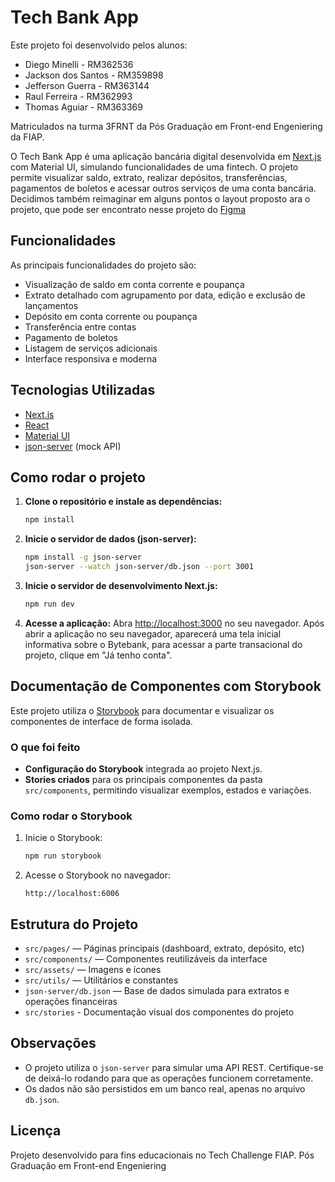 # Tech Bank App

Este projeto foi desenvolvido pelos alunos:
 - Diego Minelli - RM362536
 - Jackson dos Santos - RM359898
 - Jefferson Guerra - RM363144
 - Raul Ferreira - RM362993
 - Thomas Aguiar - RM363369

Matriculados na turma 3FRNT da Pós Graduação em Front-end Engeniering da FIAP.

O Tech Bank App é uma aplicação bancária digital desenvolvida em [Next.js](https://nextjs.org) com Material UI, simulando funcionalidades de uma fintech. O projeto permite visualizar saldo, extrato, realizar depósitos, transferências, pagamentos de boletos e acessar outros serviços de uma conta bancária.
Decidimos também reimaginar em alguns pontos o layout proposto ara o projeto, que pode ser encontrato nesse projeto do [Figma](https://www.figma.com/design/06sUi5crvAO4JuQHdGkdo2/Tech-Challenge?node-id=0-1&p=f&t=GN8a2pifAUeCwBl0-0)

## Funcionalidades
  As principais funcionalidades do projeto são:

- Visualização de saldo em conta corrente e poupança
- Extrato detalhado com agrupamento por data, edição e exclusão de lançamentos
- Depósito em conta corrente ou poupança
- Transferência entre contas
- Pagamento de boletos
- Listagem de serviços adicionais
- Interface responsiva e moderna

## Tecnologias Utilizadas

- [Next.js](https://nextjs.org)
- [React](https://react.dev)
- [Material UI](https://mui.com)
- [json-server](https://github.com/typicode/json-server) (mock API)

## Como rodar o projeto

1. **Clone o repositório e instale as dependências:**
   ```bash
   npm install
   ```

2. **Inicie o servidor de dados (json-server):**
   ```bash
   npm install -g json-server
   json-server --watch json-server/db.json --port 3001
   ```

3. **Inicie o servidor de desenvolvimento Next.js:**
   ```bash
   npm run dev
   ```

4. **Acesse a aplicação:**
   Abra [http://localhost:3000](http://localhost:3000) no seu navegador. Após abrir a aplicação no seu navegador, aparecerá uma tela inicial informativa sobre o Bytebank, para acessar a parte transacional do projeto, clique em "Já tenho conta".

## Documentação de Componentes com Storybook

Este projeto utiliza o [Storybook](https://storybook.js.org/) para documentar e visualizar os componentes de interface de forma isolada.

### O que foi feito

- **Configuração do Storybook** integrada ao projeto Next.js.
- **Stories criados** para os principais componentes da pasta `src/components`, permitindo visualizar exemplos, estados e variações.

### Como rodar o Storybook

1. Inicie o Storybook:
   ```bash
   npm run storybook
   ```

2. Acesse o Storybook no navegador:
   ```
   http://localhost:6006
   ```

## Estrutura do Projeto

- `src/pages/` — Páginas principais (dashboard, extrato, depósito, etc)
- `src/components/` — Componentes reutilizáveis da interface
- `src/assets/` — Imagens e ícones
- `src/utils/` — Utilitários e constantes
- `json-server/db.json` — Base de dados simulada para extratos e operações financeiras
- `src/stories` - Documentação visual dos componentes do projeto

## Observações

- O projeto utiliza o `json-server` para simular uma API REST. Certifique-se de deixá-lo rodando para que as operações funcionem corretamente.
- Os dados não são persistidos em um banco real, apenas no arquivo `db.json`.

## Licença

Projeto desenvolvido para fins educacionais no Tech Challenge FIAP. Pós Graduação em Front-end Engeniering
